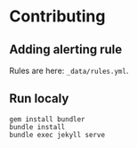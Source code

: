 
# Contributing

## Adding alerting rule

Rules are here: `_data/rules.yml`.

## Run localy

```
gem install bundler
bundle install
bundle exec jekyll serve
```
